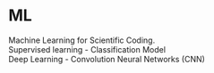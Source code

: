 # ML
Machine Learning for Scientific Coding. <br> 
Supervised learning - Classification Model <br>
Deep Learning - Convolution Neural Networks (CNN)

